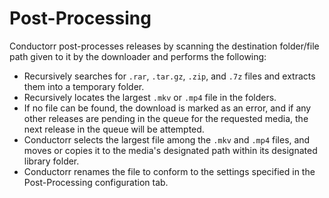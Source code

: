 # Post-Processing

Conductorr post-processes releases by scanning the destination folder/file path given to it by the downloader and performs the following:

- Recursively searches for `.rar`, `.tar.gz`, `.zip`, and `.7z` files and extracts them into a temporary folder.
- Recursively locates the largest `.mkv` or `.mp4` file in the folders.
- If no file can be found, the download is marked as an error, and if any other releases are pending in the queue for the requested media, the next release in the queue will be attempted.
- Conductorr selects the largest file among the `.mkv` and `.mp4` files, and moves or copies it to the media's designated path within its designated library folder.
- Conductorr renames the file to conform to the settings specified in the Post-Processing configuration tab.

<!-- For custom preprocessing, Conductorr's [integration]() system can be used. -->
